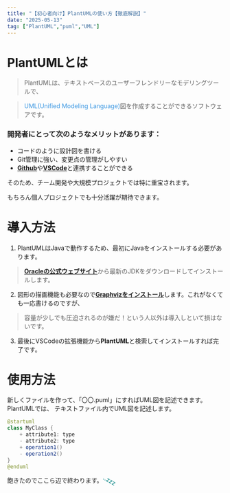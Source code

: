 ```yaml
---
title: "【初心者向け】PlantUMLの使い方【徹底解説】"
date: "2025-05-13"
tag: ["PlantUML","puml","UML"]
---
```



# PlantUMLとは

> PlantUMLは、テキストベースのユーザーフレンドリーなモデリングツールで、

> <span style="color:rgb(59, 151, 226)">UML(Unified Modeling Language)</span>図を作成することができるソフトウェアです。

### 開発者にとって次のようなメリットがあります：

- コードのように設計図を書ける
- Git管理に強い、変更点の管理がしやすい
- <span style="color: purple">[**Github**](https://github.com/)</span>や<span style="color:purple">[**VSCode**](https://code.visualstudio.com/)</span>と連携することができる

そのため、チーム開発や大規模プロジェクトでは特に重宝されます。

もちろん個人プロジェクトでも十分活躍が期待できます。

# 導入方法

1. PlantUMLはJavaで動作するため、最初にJavaをインストールする必要があります。

> <span style="color: purple">[**Oracleの公式ウェブサイト**](https://github.com/)</span>から最新のJDKをダウンロードしてインストールします。

2. 図形の描画機能も必要なので<span style="color: purple">[**Graphvizをインストール**](https://www.graphviz.org/download/)</span>します。これがなくても一応書けるのですが、

> 容量が少しでも圧迫されるのが嫌だ！という人以外は導入しといて損はないです。

3. 最後にVSCodeの拡張機能から**PlantUML**と検索してインストールすれば完了です。

# 使用方法

新しくファイルを作って、「〇〇.puml」にすればUML図を記述できます。PlantUMLでは、
テキストファイル内でUML図を記述します。

```java
@startuml
class MyClass {
    + attribute1: type
    - attribute2: type
    + operation1()
    - operation2()
}
@enduml
```

飽きたのでここら辺で終わります。<span style="transform: rotate(30deg); display: inline-block;color: teal">..zzz</span>